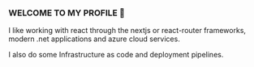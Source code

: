 ### WELCOME TO MY PROFILE 🤠

I like working with react through the nextjs or react-router frameworks, modern .net applications and azure cloud services.

I also do some Infrastructure as code and deployment pipelines.
